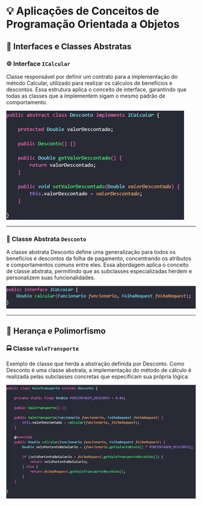 # 💡 Aplicações de Conceitos de Programação Orientada a Objetos

## 🧩 Interfaces e Classes Abstratas

### ⚙️ Interface `ICalcular`

Classe responsável por definir um contrato para a implementação do método Calcular, utilizado para realizar os cálculos de benefícios e descontos. Essa estrutura aplica o conceito de interface, garantindo que todas as classes que a implementem sigam o mesmo padrão de comportamento.

![alt text](assets/sprint2/print1.png)

---

### 🧱 Classe Abstrata `Desconto`

A classe abstrata Desconto define uma generalização para todos os benefícios e descontos da folha de pagamento, concentrando os atributos e comportamentos comuns entre eles. Essa abordagem aplica o conceito de classe abstrata, permitindo que as subclasses especializadas herdem e personalizem suas funcionalidades.

![alt text](assets/sprint2/print2.png)

---

## 🧬 Herança e Polimorfismo

### 🚍 Classe `ValeTransporte`

Exemplo de classe que herda a abstração definida por Desconto. Como Desconto é uma classe abstrata, a implementação do método de cálculo é realizada pelas subclasses concretas que especificam sua própria lógica.

![alt text](assets/sprint2/print3.png)
